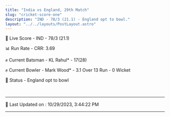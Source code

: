 ```yaml
---
title: "India vs England, 29th Match"
slug: "cricket-score-one"
description: "IND - 78/3 (21.1) - England opt to bowl."
layout: "../../layouts/PostLayout.astro"
---
```


🔴 Live Score - IND - 78/3 (21.1)  

📊 Run Rate - CRR: 3.69  

✊ Current Batsman - KL Rahul* - 17(28)  

✊ Current Bowler - Mark Wood* - 3.1 Over 13 Run - 0 Wicket  

📑 Status - England opt to bowl

<br />

***

📝 Last Updated on : 10/29/2023, 3:44:22 PM

***

